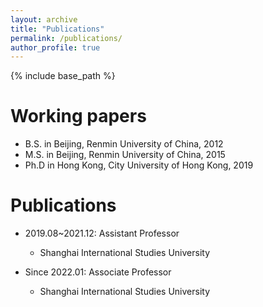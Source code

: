 ```yaml
---
layout: archive
title: "Publications"
permalink: /publications/
author_profile: true
---
```


{% include base_path %}

Working papers
======
* B.S. in Beijing, Renmin University of China, 2012
* M.S. in Beijing, Renmin University of China, 2015
* Ph.D in Hong Kong, City University of Hong Kong, 2019

Publications
======
* 2019.08~2021.12: Assistant Professor
  * Shanghai International Studies University

* Since 2022.01: Associate Professor
  * Shanghai International Studies University
